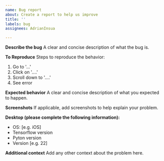 ```yaml
---
name: Bug report
about: Create a report to help us improve
title: ''
labels: bug
assignees: AdrianInsua

---
```


**Describe the bug**
A clear and concise description of what the bug is.

**To Reproduce**
Steps to reproduce the behavior:
1. Go to '...'
2. Click on '....'
3. Scroll down to '....'
4. See error

**Expected behavior**
A clear and concise description of what you expected to happen.

**Screenshots**
If applicable, add screenshots to help explain your problem.

**Desktop (please complete the following information):**
 - OS: [e.g. iOS]
 - Tensorflow version
 - Pyton version
 - Version [e.g. 22]

**Additional context**
Add any other context about the problem here.
